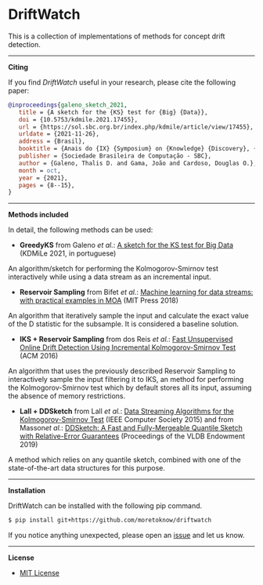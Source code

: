 # DriftWatch

This is a collection of implementations of methods for concept drift detection.

---

**Citing**

If you find *DriftWatch* useful in your research, please cite the following paper:

```bibtex
@inproceedings{galeno_sketch_2021,
   title = {A sketch for the {KS} test for {Big} {Data}},
   doi = {10.5753/kdmile.2021.17455},
   url = {https://sol.sbc.org.br/index.php/kdmile/article/view/17455},
   urldate = {2021-11-26},
   address = {Brasil},
   booktitle = {Anais do {IX} {Symposium} on {Knowledge} {Discovery}, {Mining} and {Learning} ({KDMiLe} 2021)},
   publisher = {Sociedade Brasileira de Computação - SBC},
   author = {Galeno, Thalis D. and Gama, João and Cardoso, Douglas O.},
   month = oct,
   year = {2021},
   pages = {8--15},
}
```
---

**Methods included**

In detail, the following methods can be used:

* **GreedyKS** from Galeno *et al.*: [A sketch for the KS test for Big Data](https://sol.sbc.org.br/index.php/kdmile/article/view/17455) (KDMiLe 2021, in portuguese)

An algorithm/sketch for performing the Kolmogorov-Smirnov test interactively while using a data stream as an incremental input.

* **Reservoir Sampling** from Bifet *et al.*: [Machine learning for data streams: with practical examples in MOA](https://doi.org/10.7551/mitpress/10654.001.0001) (MIT Press 2018)

An algorithm that iteratively sample the input and calculate the exact value of the D statistic for the subsample. It is considered a baseline solution.

* **IKS + Reservoir Sampling** from dos Reis *et al.*: [Fast Unsupervised Online Drift Detection Using Incremental Kolmogorov-Smirnov Test](https://doi.org/10.1145/2939672.2939836) (ACM 2016)

An algorithm that uses the previously described Reservoir Sampling to interactively sample the input filtering it to IKS, an method for performing the Kolmogorov-Smirnov test which by default stores all its input, assuming the absence of memory restrictions.

* **Lall + DDSketch** from Lall *et al.*: [Data Streaming Algorithms for the Kolmogorov-Smirnov Test](https://doi.org/10.1109/BigData.2015.7363746) (IEEE Computer Society 2015) and from Masson*et al.*: [DDSketch: A Fast and Fully-Mergeable Quantile Sketch with Relative-Error Guarantees](10.14778/3352063.3352135) (Proceedings of the VLDB Endowment 2019)

A method which relies on any quantile sketch, combined with one of the state-of-the-art data structures for this purpose.


---

**Installation**

DriftWatch can be installed with the following pip command.

```sh
$ pip install git+https://github.com/moretoknow/driftwatch
```

If you notice anything unexpected, please open an [issue](https://github.com/moretoknow/driftwatch/issues) and let us know.

---

**License**

- [MIT License](https://github.com/moretoknow/driftwatch/blob/main/LICENSE)
